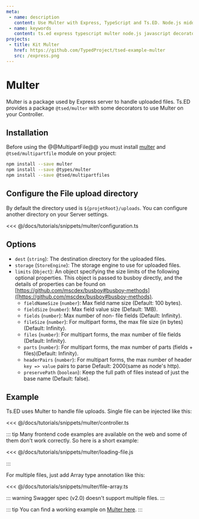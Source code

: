 ```yaml
---
meta:
 - name: description
   content: Use Multer with Express, TypeScript and Ts.ED. Node.js middleware for handling `multipart/form-data`.
 - name: keywords
   content: ts.ed express typescript multer node.js javascript decorators
projects:   
 - title: Kit Multer
   href: https://github.com/TypedProject/tsed-example-multer
   src: /express.png     
---
```

# Multer

Multer is a package used by Express server to handle uploaded files. Ts.ED provides a package `@tsed/multer` with some decorators to use Multer on your Controller.

<Projects type="examples"/>

## Installation

Before using the @@MultipartFile@@ you must install [multer](https://github.com/expressjs/multer) and `@tsed/multipartfile` module on your project:

```bash
npm install --save multer 
npm install --save @types/multer
npm install --save @tsed/multipartfiles
```

## Configure the File upload directory

By default the directory used is `${projetRoot}/uploads`. You can configure another directory on your Server settings.

<<< @/docs/tutorials/snippets/multer/configuration.ts

## Options

- `dest` (`string`): The destination directory for the uploaded files.
- `storage` (`StoreEngine`): The storage engine to use for uploaded files.
- `limits` (`Object`): An object specifying the size limits of the following optional properties. This object is passed to busboy directly, and the details of properties can be found on [https://github.com/mscdex/busboy#busboy-methods]([https://github.com/mscdex/busboy#busboy-methods).
  - `fieldNameSize` (`number`): Max field name size (Default: 100 bytes).
  - `fieldSize` (`number`): Max field value size (Default: 1MB).
  - `fields` (`number`): Max number of non- file fields (Default: Infinity).
  - `fileSize` (`number`): For multipart forms, the max file size (in bytes)(Default: Infinity).
  - `files` (`number`): For multipart forms, the max number of file fields (Default: Infinity).
  - `parts` (`number`): For multipart forms, the max number of parts (fields + files)(Default: Infinity).
  - `headerPairs` (`number`): For multipart forms, the max number of header `key => value` pairs to parse Default: 2000(same as node's http).
  - `preservePath` (`boolean`): Keep the full path of files instead of just the base name (Default: false).


## Example 

Ts.ED uses Multer to handle file uploads. Single file can be injected like this:

<<< @/docs/tutorials/snippets/multer/controller.ts

::: tip
Many frontend code examples are available on the web and some of them don't work correctly. So here is a short example:

<<< @/docs/tutorials/snippets/multer/loading-file.js

:::

For multiple files, just add Array type annotation like this:

<<< @/docs/tutorials/snippets/multer/file-array.ts

::: warning
Swagger spec (v2.0) doesn't support multiple files.
:::

::: tip
You can find a working example on [Multer here](https://github.com/TypedProject/tsed-example-multer).
:::
